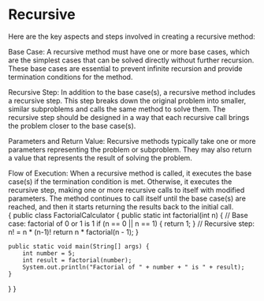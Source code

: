 # Recursive <br>

Here are the key aspects and steps involved in creating a recursive method:<br>

Base Case: A recursive method must have one or more base cases, which are the simplest cases that can be solved directly without further recursion. These base cases are essential to prevent infinite recursion and provide termination conditions for the method.<br>

Recursive Step: In addition to the base case(s), a recursive method includes a recursive step. This step breaks down the original problem into smaller, similar subproblems and calls the same method to solve them. The recursive step should be designed in a way that each recursive call brings the problem closer to the base case(s).<br>

Parameters and Return Value: Recursive methods typically take one or more parameters representing the problem or subproblem. They may also return a value that represents the result of solving the problem.<br>

Flow of Execution: When a recursive method is called, it executes the base case(s) if the termination condition is met. Otherwise, it executes the recursive step, making one or more recursive calls to itself with modified parameters. The method continues to call itself until the base case(s) are reached, and then it starts returning the results back to the initial call.<br>
{
public class FactorialCalculator {
    public static int factorial(int n) {
        // Base case: factorial of 0 or 1 is 1
        if (n == 0 || n == 1) {
            return 1;
        }
        // Recursive step: n! = n * (n-1)!
        return n * factorial(n - 1);
    }

    public static void main(String[] args) {
        int number = 5;
        int result = factorial(number);
        System.out.println("Factorial of " + number + " is " + result);
    }
}
}
